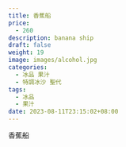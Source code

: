 ```yaml
---
title: 香蕉船
price:
  - 260
description: banana ship
draft: false
weight: 19
image: images/alcohol.jpg
categories:
  - 冰品 果汁
  - 特調冰沙 聖代
tags:
  - 冰品
  - 果汁
date: 2023-08-11T23:15:02+08:00
---
```


 香蕉船
